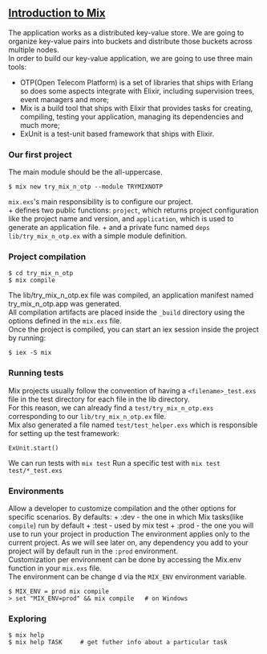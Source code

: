 ## [Introduction to Mix](http://elixir-lang.org/getting-started/mix-otp/introduction-to-mix.html)
The application works as a distributed key-value store. We are going to organize key-value pairs into buckets and distribute those buckets across multiple nodes.   
In order to build our key-value application, we are going to use three main tools:
+ OTP(Open Telecom Platform) is a set of libraries that ships with Erlang so does some aspects integrate with Elixir, including supervision trees, event managers and more;
+ Mix is a build tool that ships with Elixir that provides tasks for creating, compiling, testing your application, managing its dependencies and much more;
+ ExUnit is a test-unit based framework that ships with Elixir.  
### Our first project
The main module should be the all-uppercase.  

    $ mix new try_mix_n_otp --module TRYMIXNOTP

`mix.exs`'s main responsibility is to configure our project.  
    + defines two public functions: `project`, which returns project configuration like the project name and version, and `application`, which is used to generate an application file.
    + and a private func named `deps`
`lib/try_mix_n_otp.ex` with a simple module definition.

### Project compilation
    $ cd try_mix_n_otp
    $ mix compile
The lib/try_mix_n_otp.ex file was compiled, an application manifest named try_mix_n_otp.app was generated.   
All compilation artifacts are placed inside the `_build` directory using the options defined in the `mix.exs` file.   
Once the project is compiled, you can start an iex session inside the project by running:

    $ iex -S mix

### Running tests
Mix projects usually follow the convention of having a `<filename>_test.exs` file in the test directory for each file in the lib directory.   
For this reason, we can already find a `test/try_mix_n_otp.exs` corresponding to our `lib/try_mix_n_otp.ex` file.   
Mix also generated a file named `test/test_helper.exs` which is responsible for setting up the test framework:

    ExUnit.start()
We can run tests with `mix test`
Run a specific test with `mix test test/*_test.exs`

### Environments
Allow a developer to customize compilation and the other options for specific scenarios.
By defaults:
    + :dev - the one in which Mix tasks(like `compile`) run by default
    + :test - used by mix test
    + :prod - the one you will use to run your project in production
The environment applies only to the current project. As we will see later on, any dependency you add to your project will by default run in the `:prod` environment.  
Customization per environment can be done by accessing the Mix.env function in your `mix.exs` file.   
The environment can be change d via the `MIX_ENV` environment variable.

    $ MIX_ENV = prod mix compile
    > set "MIX_ENV=prod" && mix compile   # on Windows

### Exploring
    $ mix help
    $ mix help TASK     # get futher info about a particular task

